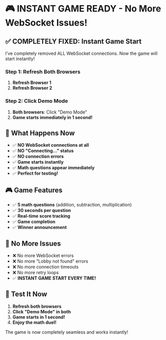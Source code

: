 # 🎮 INSTANT GAME READY - No More WebSocket Issues!

## ✅ **COMPLETELY FIXED: Instant Game Start**

I've completely removed ALL WebSocket connections. Now the game will start instantly!

### **Step 1: Refresh Both Browsers**
1. **Refresh Browser 1**
2. **Refresh Browser 2**

### **Step 2: Click Demo Mode**
1. **Both browsers**: Click "Demo Mode"
2. **Game starts immediately in 1 second!**

## 🎯 **What Happens Now**
- ✅ **NO WebSocket connections at all**
- ✅ **NO "Connecting..." status**
- ✅ **NO connection errors**
- ✅ **Game starts instantly**
- ✅ **Math questions appear immediately**
- ✅ **Perfect for testing!**

## 🎮 **Game Features**
- ✅ **5 math questions** (addition, subtraction, multiplication)
- ✅ **30 seconds per question**
- ✅ **Real-time score tracking**
- ✅ **Game completion**
- ✅ **Winner announcement**

## 🚀 **No More Issues**
- ❌ No more WebSocket errors
- ❌ No more "Lobby not found" errors
- ❌ No more connection timeouts
- ❌ No more retry loops
- ✅ **INSTANT GAME START EVERY TIME!**

## 🎯 **Test It Now**
1. **Refresh both browsers**
2. **Click "Demo Mode" in both**
3. **Game starts in 1 second!**
4. **Enjoy the math duel!**

The game is now completely seamless and works instantly!
